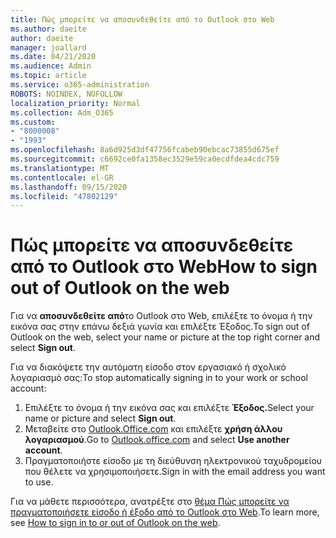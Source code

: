 ```yaml
---
title: Πώς μπορείτε να αποσυνδεθείτε από το Outlook στο Web
ms.author: daeite
author: daeite
manager: joallard
ms.date: 04/21/2020
ms.audience: Admin
ms.topic: article
ms.service: o365-administration
ROBOTS: NOINDEX, NOFOLLOW
localization_priority: Normal
ms.collection: Adm_O365
ms.custom:
- "8000008"
- "1993"
ms.openlocfilehash: 8a6d925d3df47756fcabeb90ebcac73855d675ef
ms.sourcegitcommit: c6692ce0fa1358ec3529e59ca0ecdfdea4cdc759
ms.translationtype: MT
ms.contentlocale: el-GR
ms.lasthandoff: 09/15/2020
ms.locfileid: "47802129"
---
```

# <a name="how-to-sign-out-of-outlook-on-the-web"></a><span data-ttu-id="c3f9d-102">Πώς μπορείτε να αποσυνδεθείτε από το Outlook στο Web</span><span class="sxs-lookup"><span data-stu-id="c3f9d-102">How to sign out of Outlook on the web</span></span>

<span data-ttu-id="c3f9d-103">Για να **αποσυνδεθείτε από**το Outlook στο Web, επιλέξτε το όνομα ή την εικόνα σας στην επάνω δεξιά γωνία και επιλέξτε Έξοδος.</span><span class="sxs-lookup"><span data-stu-id="c3f9d-103">To sign out of Outlook on the web, select your name or picture at the top right corner and select **Sign out**.</span></span>

<span data-ttu-id="c3f9d-104">Για να διακόψετε την αυτόματη είσοδο στον εργασιακό ή σχολικό λογαριασμό σας:</span><span class="sxs-lookup"><span data-stu-id="c3f9d-104">To stop automatically signing in to your work or school account:</span></span>

1. <span data-ttu-id="c3f9d-105">Επιλέξτε το όνομα ή την εικόνα σας και επιλέξτε **Έξοδος.**</span><span class="sxs-lookup"><span data-stu-id="c3f9d-105">Select your name or picture and select **Sign out**.</span></span>
1. <span data-ttu-id="c3f9d-106">Μεταβείτε στο [Outlook.Office.com](https://outlook.office.com/) και επιλέξτε **χρήση άλλου λογαριασμού**.</span><span class="sxs-lookup"><span data-stu-id="c3f9d-106">Go to [Outlook.office.com](https://outlook.office.com/) and select **Use another account**.</span></span>
1. <span data-ttu-id="c3f9d-107">Πραγματοποιήστε είσοδο με τη διεύθυνση ηλεκτρονικού ταχυδρομείου που θέλετε να χρησιμοποιήσετε.</span><span class="sxs-lookup"><span data-stu-id="c3f9d-107">Sign in with the email address you want to use.</span></span>

<span data-ttu-id="c3f9d-108">Για να μάθετε περισσότερα, ανατρέξτε στο [θέμα Πώς μπορείτε να πραγματοποιήσετε είσοδο ή έξοδο από το Outlook στο Web](https://support.office.com/article/763fab4d-0138-4814-b450-37fc286bcb79).</span><span class="sxs-lookup"><span data-stu-id="c3f9d-108">To learn more, see [How to sign in to or out of Outlook on the web](https://support.office.com/article/763fab4d-0138-4814-b450-37fc286bcb79).</span></span>